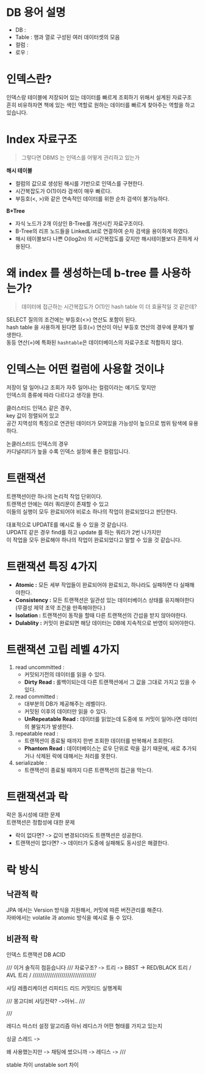 # DB 용어 설명 

* DB : 
* Table : 행과 열로 구성된 여러 데이터셋의 모음 
* 컬럼 : 
* 로우 : 

# 인덱스란? 

인덱스랑 테이블에 저장되어 있는 데이터를 빠르게 조회하기 위해서 설계된 자료구조         
흔히 비유하자면 책에 있는 색인 역할로 원하는 데이터를 빠르게 찾아주는 역할을 하고 있습니다.      

# Index 자료구조  
> 그렇다면 DBMS 는 인덱스를 어떻게 관리하고 있는가    
     
**해시 테이블**  
* 컬럼의 값으로 생성된 해시를 기반으로 인덱스를 구현한다.
* 시간복잡도가 O(1)이라 검색이 매우 빠르다.
* 부등호(<, >)와 같은 연속적인 데이터를 위한 순차 검색이 불가능하다.

**B+Tree** 
* 자식 노드가 2개 이상인 B-Tree를 개선시킨 자료구조이다.
* B-Tree의 리프 노드들을 LinkedList로 연결하여 순차 검색을 용이하게 하였다.
* 해시 테이블보다 나쁜 O(log2n) 의 시간복잡도를 갖지만 해시테이블보다 흔하게 사용된다.

# 왜 index 를 생성하는데 b-tree 를 사용하는가?
>데이터에 접근하는 시간복잡도가 O(1)인 hash table 이 더 효율적일 것 같은데?       
      
SELECT 질의의 조건에는 부등호(<>) 연산도 포함이 된다.     
hash table 을 사용하게 된다면 등호(=) 연산이 아닌 부등호 연산의 경우에 문제가 발생한다.       
동등 연산(=)에 특화된 `hashtable`은 데이터베이스의 자료구조로 적합하지 않다.     
    
# 인덱스는 어떤 컬럼에 사용할 것이냐    

저장이 덜 일어나고 조회가 자주 일어나는 컬럼이라는 얘기도 맞지만   
인덱스의 종류에 따라 다르다고 생각을 한다.
        
클러스터드 인덱스 같은 경우,       
key 값이 정렬되어 있고       
공간 지역성의 특징으로 연관된 데이터가 모여있을 가능성이 높으므로 범위 탐색에 유용하다.     
     
논클러스터드 인덱스의 경우      
카디널리티가 높을 수록 인덱스 설정에 좋은 컬럼입니다.






# 트랜잭션 

트랜잭션이란 하나의 논리적 작업 단위이다.          
트랜잭션 안에는 여러 쿼리문이 존재할 수 있고      
이들의 실행이 모두 완료되어야 비로소 하나의 작업이 완료되었다고 판단한다.   
      
대표적으로 UPDATE를 예시로 들 수 있을 것 같습니다.       
UPDATE 같은 경우 find를 하고 update 를 하는 쿼리가 2번 나가지만    
이 작업을 모두 완료해야 하나의 작업이 완료되었다고 말할 수 있을 것 같습니다.  
  
# 트랜잭션 특징 4가지 
     
* **Atomic :** 모든 세부 작업들이 완료되어야 완료되고, 하나라도 실패하면 다 실패해야한다.     
* **Consistency :** 모든 트랜잭션은 일관성 있는 데이터베이스 상태를 유지해야한다(무결성 제약 조약 조건을 만족해야한다.)    
* **Isolation :** 트랜잭션이 동작을 할때 다른 트랜잭션의 간섭을 받지 않아야한다.     
* **Dulablity :** 커밋이 완료되면 해당 데이터는 DB에 지속적으로 반영이 되어야한다.    
       
# 트랜잭션 고립 레벨 4가지    
1. read uncommitted : 
    * 커밋되기전의 데이터를 읽을 수 있다. 
    * **Dirty Read :** 롤백이되는데 다른 트랜잭션에서 그 값을 그대로 가지고 있을 수 있다.   
2. read committed : 
    * 대부분의 DB가 제공해주는 레벨이다.   
    * 커밋된 이후의 데이터만 읽을 수 있다.   
    * **UnRepeatable Read :** 데이터를 읽었는데 도중에 또 커밋이 일어나면 데이터의 불일치가 발생한다.   
3. repeatable read :      
    * 트랜잭션이 종료될 때까지 한번 조회한 데이터를 반복해서 조회한다.       
    * **Phantom Read :** 데이터베이스는 로우 단위로 락을 걸기 때문에, 새로 추가되거나 삭제된 락에 대해서는 처리를 못한다.     
4. serializable :  
    * 트랜잭션이 종료될 때까지 다른 트랜잭션의 접근을 막는다.  
    
# 트랜잭션과 락
  
락은 동시성에 대한 문제    
트랜잭션은 정합성에 대한 문제    
      
* 락이 없다면? -> 값이 변경되더라도 트랜잭션은 성공한다.      
* 트랜잭션이 없다면? -> 데이터가 도중에 실패해도 동시성은 해결한다.  

# 락 방식
## 낙관적 락
JPA 에서는 Version 방식을 지원해서, 커밋에 따른 버전관리를 해준다.   
자바에서는 volatile 과 atomic 방식을 예시로 들 수 있다.      
     
## 비관적 락   









인덱스 트랜잭션 DB ACID

/// 이거 솔직히 첨듣습니다 /// 자료구조? -> 트리 -> BBST -> RED/BLACK 트리 / AVL 트리 / /////////////////////////////////

샤딩 레플리케이션 리피티드 리드 커밋티드 실행계획

/// 몽고디비 샤딩전략? ->아뉘.. ///

///

레디스 마스터 설정 알고리즘 아뉘 레디스가 어떤 형태를 가지고 있는지

싱글 스레드 ->

왜 사용했는지만 -> 채팅에 썼으니까 -> 레디스 -> ///

stable 차이 unstable sort 차이
